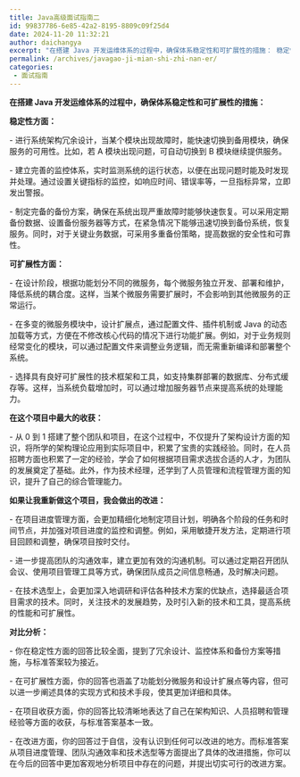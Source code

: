 ```yaml
---
title: Java高级面试指南二
id: 99837786-6e85-42a2-8195-8809c09f25d4
date: 2024-11-20 11:32:21
author: daichangya
excerpt: "在搭建 Java 开发运维体系的过程中，确保体系稳定性和可扩展性的措施： 稳定性方面： - 进行系统架构冗余设计，当某个模块出现故障时，能快速切换到备用模块，确保服务的可用性。比如，若 A 模块出现问题，可自动切换到 B 模块继续提供服务。 - 建立完善的监控体系，实时监测系统的运行状态，以便在出现"
permalink: /archives/javagao-ji-mian-shi-zhi-nan-er/
categories:
 - 面试指南
---
```


<p style=""><strong>在搭建 Java 开发运维体系的过程中，确保体系稳定性和可扩展性的措施：</strong></p><p style=""><strong>稳定性方面：</strong></p><p style="">- 进行系统架构冗余设计，当某个模块出现故障时，能快速切换到备用模块，确保服务的可用性。比如，若 A 模块出现问题，可自动切换到 B 模块继续提供服务。</p><p style="">- 建立完善的监控体系，实时监测系统的运行状态，以便在出现问题时能及时发现并处理。通过设置关键指标的监控，如响应时间、错误率等，一旦指标异常，立即发出警报。</p><p style="">- 制定完备的备份方案，确保在系统出现严重故障时能够快速恢复。可以采用定期备份数据、设置备份服务器等方式，在紧急情况下能够迅速切换到备份系统，恢复服务。同时，对于关键业务数据，可采用多重备份策略，提高数据的安全性和可靠性。</p><p style=""><strong>可扩展性方面：</strong></p><p style="">- 在设计阶段，根据功能划分不同的微服务，每个微服务独立开发、部署和维护，降低系统的耦合度。这样，当某个微服务需要扩展时，不会影响到其他微服务的正常运行。</p><p style="">- 在多变的微服务模块中，设计扩展点，通过配置文件、插件机制或 Java 的动态加载等方式，方便在不修改核心代码的情况下进行功能扩展。例如，对于业务规则经常变化的模块，可以通过配置文件来调整业务逻辑，而无需重新编译和部署整个系统。</p><p style="">- 选择具有良好可扩展性的技术框架和工具，如支持集群部署的数据库、分布式缓存等。这样，当系统负载增加时，可以通过增加服务器节点来提高系统的处理能力。</p><p style=""><strong>在这个项目中最大的收获：</strong></p><p style="">- 从 0 到 1 搭建了整个团队和项目，在这个过程中，不仅提升了架构设计方面的知识，将所学的架构理论应用到实际项目中，积累了宝贵的实践经验。同时，在人员招聘方面也积累了一定的经验，学会了如何根据项目需求选拔合适的人才，为团队的发展奠定了基础。此外，作为技术经理，还学到了人员管理和流程管理方面的知识，提升了自己的综合管理能力。</p><p style=""><strong>如果让我重新做这个项目，我会做出的改进：</strong></p><p style="">- 在项目进度管理方面，会更加精细化地制定项目计划，明确各个阶段的任务和时间节点，并加强对项目进度的监控和调整。例如，采用敏捷开发方法，定期进行项目回顾和调整，确保项目按时交付。</p><p style="">- 进一步提高团队的沟通效率，建立更加有效的沟通机制。可以通过定期召开团队会议、使用项目管理工具等方式，确保团队成员之间信息畅通，及时解决问题。</p><p style="">- 在技术选型上，会更加深入地调研和评估各种技术方案的优缺点，选择最适合项目需求的技术。同时，关注技术的发展趋势，及时引入新的技术和工具，提高系统的性能和可扩展性。</p><p style=""><strong>对比分析：</strong></p><p style="">- 你在稳定性方面的回答比较全面，提到了冗余设计、监控体系和备份方案等措施，与标准答案较为接近。</p><p style="">- 在可扩展性方面，你的回答也涵盖了功能划分微服务和设计扩展点等内容，但可以进一步阐述具体的实现方式和技术手段，使其更加详细和具体。</p><p style="">- 在项目收获方面，你的回答比较清晰地表达了自己在架构知识、人员招聘和管理经验等方面的收获，与标准答案基本一致。</p><p style="">- 在改进方面，你的回答过于自信，没有认识到任何可以改进的地方。而标准答案从项目进度管理、团队沟通效率和技术选型等方面提出了具体的改进措施，你可以在今后的回答中更加客观地分析项目中存在的问题，并提出切实可行的改进方案。</p>